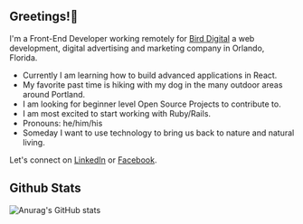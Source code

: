 <h2>Greetings!🖖</h2>

I'm a Front-End Developer working remotely for <a href='http://www.birddigital.co' target='_blank' rel='noreferrer noopener'>Bird Digital</a> a web development, digital advertising and marketing company in Orlando, Florida.

- Currently I am learning how to build advanced applications in React.
- My favorite past time is hiking with my dog in the many outdoor areas around Portland.
- I am looking for beginner level Open Source Projects to contribute to. 
- I am most excited to start working with Ruby/Rails.
- Pronouns: he/him/his
- Someday I want to use technology to bring us back to nature and natural living.


Let's connect on <a href='http://www.linkedin.com/in/bryantmac'>LinkedIn</a> or <a href='http://www.facebook.com/bryantm'>Facebook</a>.

<h2>Github Stats</h2>

![Anurag's GitHub stats](https://github-readme-stats.vercel.app/api?username=zataara&show_icons=true&theme=tokyonight)










